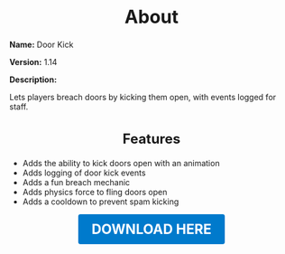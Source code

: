 <h1 style="text-align:center; font-size:2rem; font-weight:bold;">About</h1>

**Name:**
Door Kick

**Version:**
1.14

**Description:**

Lets players breach doors by kicking them open, with events logged for staff.

<h2 style="text-align:center; font-size:1.5rem; font-weight:bold;">Features</h2>

- Adds the ability to kick doors open with an animation
- Adds logging of door kick events
- Adds a fun breach mechanic
- Adds physics force to fling doors open
- Adds a cooldown to prevent spam kicking





<p align="center"><a href="https://github.com/LiliaFramework/Modules/raw/refs/heads/gh-pages/doorkick.zip" style="display:inline-block;padding:12px 24px;font-size:1.5rem;font-weight:bold;text-decoration:none;color:#fff;background-color:var(--md-primary-fg-color,#007acc);border-radius:4px;">DOWNLOAD HERE</a></p>